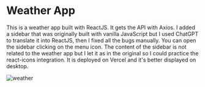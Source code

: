 # Weather App

This is a weather app built with ReactJS. It gets the API with Axios. I added a sidebar that was originally built with vanilla JavaScript but I used ChatGPT to translate it into ReactJS, then I fixed all the bugs manually. You can open the sidebar clicking on the menu icon. The content of the sidebar is not related to the weather app but I let it as in the original so I could practice the react-icons integration. It is deployed on Vercel and it's better displayed on desktop.

![weather](https://user-images.githubusercontent.com/71913145/235686257-a2bcd540-d67c-4152-9072-918aafc6b576.png)

